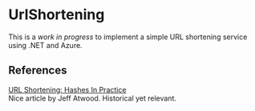 # UrlShortening

This is a *work in progress* to implement a simple URL shortening service using .NET and Azure.

## References

[URL Shortening: Hashes In Practice](http://blog.codinghorror.com/url-shortening-hashes-in-practice/)  
Nice article by Jeff Atwood. Historical yet relevant.
